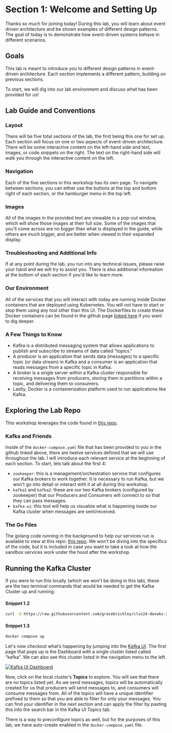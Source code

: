 # Section 1: Welcome and Setting Up

Thanks so much for joining today!  During this lab, you will learn about event driven architecture and be shown examples of different design patterns.   The goal of today is to demonstrate how event-driven systems behave in different scenarios.

## Goals

This lab is meant to introduce you to different design patterns in event-driven architecture. Each section implements a different pattern, building on previous sections.

To start, we will dig into our lab environment and discuss what has been provided for us!

## Lab Guide and Conventions

### Layout

There will be five total sections of the lab, the first being this one for set up.  Each section will focus on one or two aspects of event-driven architecture.  There will be some interactive content on the left-hand side and text, images, or code snippets on the right.  The text on the right-hand side will walk you through the interactive content on the left.

### Navigation

Each of the five sections in this workshop has its own page.  To navigate between sections, you can either use the buttons at the top and bottom right of each section, or the hamburger menu in the top left.

### Images

All of the images in the provided text are viewable in a pop-out window, which will show those images at their full size.  Some of the images that you'll come across are no bigger than what is displayed in the guide, while others are much bigger, and are better when viewed in their expanded display.

### Troubleshooting and Additional Info

If at any point during the lab, you run into any technical issues, please raise your hand and we will try to assist you.  There is also additional information at the bottom of each section if you'd like to learn more.

### Our Environment

All of the services that you will interact with today are running inside Docker containers that are deployed using Kubernetes. You will not have to start or stop them using any tool other than this UI. The Dockerfiles to create these Docker containers can be found in the github page [linked here](https://github.com/gracebrickley/clus24-devwks-2047) if you want to dig deeper.

### A Few Things to Know

- Kafka is a distributed messaging system that allows applications to publish and subscribe to streams of data called "topics."  
- A producer is an application that sends data (messages) to a specific topic (or data stream) in Kafka and a consumer is an application that reads messages from a specific topic in Kafka.  
- A broker is a single server within a Kafka cluster responsible for receiving messages from producers, storing them in partitions within a topic, and delivering them to consumers.  
- Lastly, Docker is a containerization platform used to run applications like Kafka.

## Exploring the Lab Repo

This workshop leverages the code found in [this repo](https://github.com/gracebrickley/clus24-devwks-2047).  

### Kafka and Friends

Inside of the `docker-compose.yaml` file that has been provided to you in the github linked above, there are twelve services defined that we will use throughout the lab. I will introduce each relevant service at the beginning of each section.  To start, lets talk about the first 4:
- `zookeeper`: this is a management/orchestration service that configures our Kafka brokers to work together. It is necessary to run Kafka, but we won't go into detail or interact with it at all during this workshop.
- `kafka1` and `kafka2`: these are our two Kafka brokers (configured by zookeeper) that our Producers and Consumers will connect to so that they can pass messages.
- `kafka-ui`: this tool will help us visualize what is happening inside our Kafka cluster when messages are sent/received.

### The Go Files

The golang code running in the background to help our services run is available to view at this repo: [this repo](https://github.com/gracebrickley/clus24-devwks-2047/consumer-producer-go). We won’t be diving into the specifics of the code, but it is included in case you want to take a look at how the sandbox services work under the hood after the workshop.

## Running the Kafka Cluster

If you were to run this locally (which we won't be doing in this lab), these are the two terminal commands that would be needed to get the Kafka Cluster up and running:  

#### Snippet 1.2
<span class="copy"></span>
```sh
curl -O https://raw.githubusercontent.com/gracebrickley/clus24-devwks-2047/main/docker-compose.yml
```

#### Snippet 1.3
<span class="copy"></span>
```sh
docker compose up
```

Let's now checkout what’s happening by jumping into the [Kafka UI](https://kafka-ui.labdev1002.com/).  The first page that pops up is the Dashboard with a single cluster listed called “kafka”.  We can also see this cluster listed in the navigation menu to the left.

<a href="images/s1.1.png" class="glightbox">
    <img src="images/s1.1.png" alt="Kafka UI Dashboard"/>
</a>

Now, click on the local cluster’s **Topics** to explore.  You will see that there are no topics listed yet.  As we send messages, topics will be automatically created for us that producers will send messages to, and consumers will consume messages from.  All of the topics will have a unique identifier prefixed to them so that you are able to filter for only your messages.  You can find your identifier in the next section and can apply the filter by pasting this into the search bar in the Kafka UI Topics tab.

There is a way to preconfigure topics as well, but for the purposes of this lab, we have auto-create enabled in the `docker-compose.yaml` file.